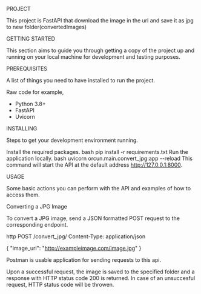 PROJECT

This project is FastAPI that download the image in the url and save it as jpg to new folder(convertedImages)

GETTING STARTED

This section aims to guide you through getting a copy of the project up and running on your local machine for development and testing purposes.

PREREQUISITES

A list of things you need to have installed to run the project.

Raw code
for example,
- Python 3.8+
- FastAPI
- Uvicorn

INSTALLING

Steps to get your development environment running.

Install the required packages.
bash
pip install -r requirements.txt
Run the application locally.
bash
uvicorn orcun.main.convert_jpg:app --reload
This command will start the API at the default address http://127.0.0.1:8000.

USAGE

Some basic actions you can perform with the API and examples of how to access them.

Converting a JPG Image

To convert a JPG image, send a JSON formatted POST request to the corresponding endpoint.

http
POST /convert_jpg/
Content-Type: application/json

{
  "image_url": "http://exampleimage.com/image.jpg"
}

Postman is usable application for sending requests to this api.


Upon a successful request, the image is saved to the specified folder and a response with HTTP status code 200 is returned.
In case of an unsuccesful request, HTTP status code will be throwen.


